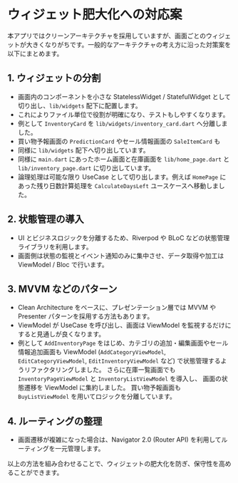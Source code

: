 # ウィジェット肥大化への対応案

本アプリではクリーンアーキテクチャを採用していますが、画面ごとのウィジェットが大きくなりがちです。一般的なアーキテクチャの考え方に沿った対策案を以下にまとめます。

## 1. ウィジェットの分割
- 画面内のコンポーネントを小さな StatelessWidget / StatefulWidget として切り出し、`lib/widgets` 配下に配置します。
- これによりファイル単位で役割が明確になり、テストもしやすくなります。
- 例として `InventoryCard` を `lib/widgets/inventory_card.dart` へ分離しました。
- 買い物予報画面の `PredictionCard` やセール情報画面の `SaleItemCard` も
- 同様に `lib/widgets` 配下へ切り出しています。
- 同様に `main.dart` にあったホーム画面と在庫画面を
  `lib/home_page.dart` と `lib/inventory_page.dart` に切り出しています。
- 論理処理は可能な限り UseCase として切り出します。例えば
  `HomePage` にあった残り日数計算処理を `CalculateDaysLeft` ユースケースへ移動しました。

## 2. 状態管理の導入
- UI とビジネスロジックを分離するため、Riverpod や BLoC などの状態管理ライブラリを利用します。
- 画面側は状態の監視とイベント通知のみに集中させ、データ取得や加工は ViewModel / Bloc で行います。

## 3. MVVM などのパターン
- Clean Architecture をベースに、プレゼンテーション層では MVVM や Presenter パターンを採用する方法もあります。
- ViewModel が UseCase を呼び出し、画面は ViewModel を監視するだけにすると見通しが良くなります。
- 例として `AddInventoryPage` をはじめ、カテゴリの追加・編集画面やセール情報追加画面も
  ViewModel (`AddCategoryViewModel`, `EditCategoryViewModel`, `EditInventoryViewModel` など) で状態管理するようリファクタリングしました。
  さらに在庫一覧画面でも `InventoryPageViewModel` と `InventoryListViewModel` を導入し、
  画面の状態遷移を ViewModel に集約しました。
  買い物予報画面も `BuyListViewModel` を用いてロジックを分離しています。

## 4. ルーティングの整理
- 画面遷移が複雑になった場合は、Navigator 2.0 (Router API) を利用してルーティングを一元管理します。

以上の方法を組み合わせることで、ウィジェットの肥大化を防ぎ、保守性を高めることができます。
